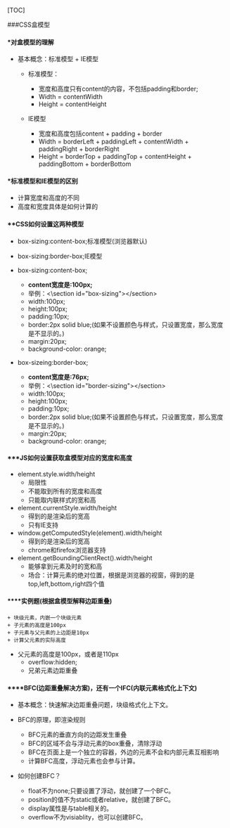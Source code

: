 [TOC]

###CSS盒模型

#### *对盒模型的理解
+ 基本概念：标准模型 + IE模型
    + 标准模型：
        + 宽度和高度只有content的内容，不包括padding和border;
        + Width = contentWidth 
        + Height = contentHeight
        
    + IE模型
        + 宽度和高度包括content + padding + border
        + Width = borderLeft + paddingLeft + contentWidth + paddingRight + borderRight
        + Height = borderTop + paddingTop + contentHeight + paddingBottom + borderBottom

#### *标准模型和IE模型的区别
+ 计算宽度和高度的不同
+ 高度和宽度具体是如何计算的

#### **CSS如何设置这两种模型
+ box-sizing:content-box;标准模型(浏览器默认)
+ box-sizing:border-box;IE模型

+ box-sizing:content-box;
    + **content宽度是:100px;**
    + 举例：<\section id="box-sizing"><\/section>
    + width:100px;
    + height:100px;
    + padding:10px;
    + border:2px solid blue;(如果不设置颜色与样式，只设置宽度，那么宽度是不显示的。)
    + margin:20px; 
    + background-color: orange;

+ box-sizeing:border-box;
    + **content宽度是:76px;**
    + 举例：<\section id="border-sizing"><\/section>
    + width:100px;
    + height:100px;
    + padding:10px;
    + border:2px solid blue;(如果不设置颜色与样式，只设置宽度，那么宽度是不显示的。)
    + margin:20px; 
    + background-color: orange;


#### ***JS如何设置获取盒模型对应的宽度和高度

+ element.style.width/height
    + 局限性
    + 不能取到所有的宽度和高度
    + 只能取内联样式的宽和高
+ element.currentStyle.width/height
    + 得到的是渲染后的宽高
    + 只有IE支持
+ window.getComputedStyle(element).width/height
    + 得到的是渲染后的宽高
    + chrome和firefox浏览器支持
+ element.getBoundingClientRect().width/height
    + 能够拿到元素及时的宽和高
    + 场合：计算元素的绝对位置，根据是浏览器的视窗，得到的是top,left,bottom,right四个值

#### ****实例题(根据盒模型解释边距重叠)
    + 块级元素，内嵌一个块级元素
    + 子元素的高度是100px
    + 子元素与父元素的上边距是10px
    + 计算父元素的实际高度

+ 父元素的高度是100px，或者是110px
    + overflow:hidden;
    + 兄弟元素边距重叠

#### ****BFC(边距重叠解决方案)，还有一个IFC(内联元素格式化上下文)

+ 基本概念：快速解决边距重叠问题，块级格式化上下文。

+ BFC的原理，即渲染规则
    + BFC元素的垂直方向的边距发生重叠
    + BFC的区域不会与浮动元素的box重叠，清除浮动
    + BFC在页面上是一个独立的容器，外边的元素不会和内部元素互相影响
    + 计算BFC高度，浮动元素也会参与计算。

+ 如何创建BFC？
    + float不为none;只要设置了浮动，就创建了一个BFC。
    + position的值不为static或者relative，就创建了BFC。
    + display属性是与table相关的。
    + overflow不为visiablity，也可以创建BFC。